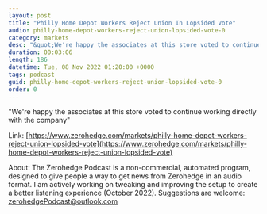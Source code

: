 ```yaml
---
layout: post
title: "Philly Home Depot Workers Reject Union In Lopsided Vote"
audio: philly-home-depot-workers-reject-union-lopsided-vote-0
category: markets
desc: "&quot;We're happy the associates at this store voted to continue working directly with the company&quot;"
duration: 00:03:06
length: 186
datetime: Tue, 08 Nov 2022 01:20:00 +0000
tags: podcast
guid: philly-home-depot-workers-reject-union-lopsided-vote-0
order: 0
---
```

&quot;We're happy the associates at this store voted to continue working directly with the company&quot;

Link: [https://www.zerohedge.com/markets/philly-home-depot-workers-reject-union-lopsided-vote](https://www.zerohedge.com/markets/philly-home-depot-workers-reject-union-lopsided-vote)

About: The Zerohedge Podcast is a non-commercial, automated program, designed to give people a way to get news from Zerohedge in an audio format.  I am actively working on tweaking and improving the setup to create a better listening experience (October 2022).  Suggestions are welcome: [zerohedgePodcast@outlook.com](mailto:zerohedgePodcast@outlook.com)
